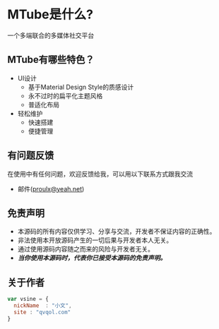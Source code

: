 # MTube是什么?

   一个多端联合的多媒体社交平台

## MTube有哪些特色？
* UI设计
    *  基于Material Design Style的质感设计
    *  永不过时的扁平化主题风格
    *  普适化布局
* 轻松维护
    *  快速搭建
    *  便捷管理
    
    

## 有问题反馈
在使用中有任何问题，欢迎反馈给我，可以用以下联系方式跟我交流

* 邮件(proulx@yeah.net)

## 免责声明
 *  本源码的所有内容仅供学习、分享与交流，开发者不保证内容的正确性。
 *  非法使用本开放源码产生的一切后果与开发者本人无关。
 *  通过使用源码内容随之而来的风险与开发者无关。
 *  ***当你使用本源码时，代表你已接受本源码的免责声明。*** 

## 关于作者

```javascript
var vsine = {
  nickName  : "小文",
  site : "qvqol.com"
}
```
